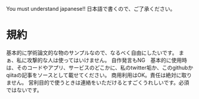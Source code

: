 You must understand japanese!!
日本語で書くので、ご了承ください。
# 規約
基本的に学術論文的な物のサンプルなので、なるべく自由にしたいです。
まぁ、私に攻撃的な人は使ってはいけません。
自作発言もNG　基本的に使用時は、そのコードやアプリ、サービスのどこかに、私のtwitter垢か、このgithubかqiitaの記事をソースとして載せてください。
商用利用はOK。責任は絶対に取りません。
営利目的で使うときは連絡をいただけるとすごくうれしいです。必須ではないです。
